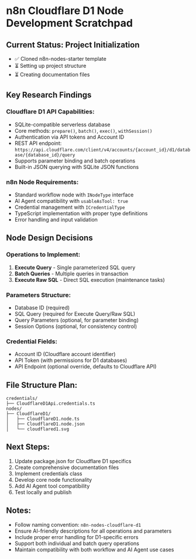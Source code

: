 # n8n Cloudflare D1 Node Development Scratchpad

## Current Status: Project Initialization
- ✅ Cloned n8n-nodes-starter template
- ⏳ Setting up project structure
- ⏳ Creating documentation files

## Key Research Findings

### Cloudflare D1 API Capabilities:
- SQLite-compatible serverless database
- Core methods: `prepare()`, `batch()`, `exec()`, `withSession()`
- Authentication via API tokens and Account ID
- REST API endpoint: `https://api.cloudflare.com/client/v4/accounts/{account_id}/d1/database/{database_id}/query`
- Supports parameter binding and batch operations
- Built-in JSON querying with SQLite JSON functions

### n8n Node Requirements:
- Standard workflow node with `INodeType` interface
- AI Agent compatibility with `usableAsTool: true`
- Credential management with `ICredentialType`
- TypeScript implementation with proper type definitions
- Error handling and input validation

## Node Design Decisions

### Operations to Implement:
1. **Execute Query** - Single parameterized SQL query
2. **Batch Queries** - Multiple queries in transaction
3. **Execute Raw SQL** - Direct SQL execution (maintenance tasks)

### Parameters Structure:
- Database ID (required)
- SQL Query (required for Execute Query/Raw SQL)
- Query Parameters (optional, for parameter binding)
- Session Options (optional, for consistency control)

### Credential Fields:
- Account ID (Cloudflare account identifier)
- API Token (with permissions for D1 databases)
- API Endpoint (optional override, defaults to Cloudflare API)

## File Structure Plan:
```
credentials/
├── CloudflareD1Api.credentials.ts
nodes/
├── CloudflareD1/
│   ├── CloudflareD1.node.ts
│   ├── CloudflareD1.node.json
│   └── cloudflared1.svg
```

## Next Steps:
1. Update package.json for Cloudflare D1 specifics
2. Create comprehensive documentation files
3. Implement credentials class
4. Develop core node functionality
5. Add AI Agent tool compatibility
6. Test locally and publish

## Notes:
- Follow naming convention: `n8n-nodes-cloudflare-d1`
- Ensure AI-friendly descriptions for all operations and parameters
- Include proper error handling for D1-specific errors
- Support both individual and batch query operations
- Maintain compatibility with both workflow and AI Agent use cases